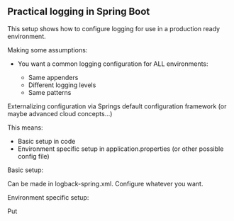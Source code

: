 Practical logging in Spring Boot
---------------------------------

This setup shows how to configure logging for use in a production ready environment.

Making some assumptions:

- You want a common logging configuration for ALL environments:

  - Same appenders
  - Different logging levels
  - Same patterns


Externalizing configuration via Springs default configuration framework (or maybe advanced cloud concepts...)

This means:
- Basic setup in code
- Environment specific setup in application.properties (or other possible config file)


Basic setup:

Can be made in logback-spring.xml. Configure whatever you want.

Environment specific setup:

Put